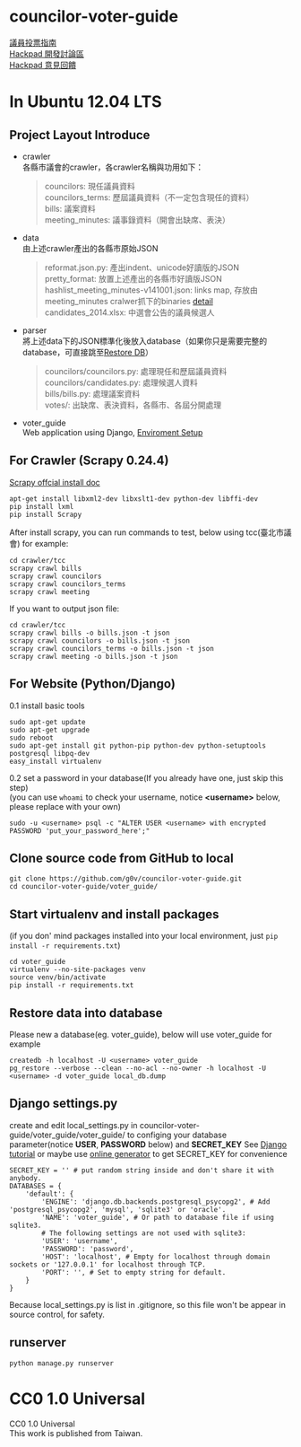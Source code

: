 councilor-voter-guide 
================

[議員投票指南](http://councils.g0v.tw/)        
[Hackpad 開發討論區](https://g0v.hackpad.com/KjfdRZ08FZ3)       
[Hackpad 意見回饋](https://g0v.hackpad.com/--5PNuk4XGGrj)

In Ubuntu 12.04 LTS
=================
## Project Layout Introduce

-   crawler  
    各縣市議會的crawler，各crawler名稱與功用如下：  
    > councilors: 現任議員資料  
    > councilors_terms: 歷屆議員資料（不一定包含現任的資料）  
    > bills: 議案資料  
    > meeting_minutes: 議事錄資料（開會出缺席、表決）
    
-   data  
    由上述crawler產出的各縣市原始JSON
    > reformat.json.py: 產出indent、unicode好讀版的JSON  
    > pretty_format: 放置上述產出的各縣市好讀版JSON  
    > hashlist_meeting_minutes-v141001.json: links map, 存放由meeting_minutes cralwer抓下的binaries [detail](https://github.com/g0v/councilor-voter-guide/tree/master/utils/bin-hash)  
    > candidates_2014.xlsx: 中選會公告的議員候選人  

-   parser  
    將上述data下的JSON標準化後放入database（如果你只是需要完整的database，可直接跳至[Restore DB](https://github.com/g0v/councilor-voter-guide#restore-data-into-database)） 
    > councilors/councilors.py: 處理現任和歷屆議員資料  
    > councilors/candidates.py: 處理候選人資料  
    > bills/bills.py: 處理議案資料   
    > votes/: 出缺席、表決資料，各縣市、各屆分開處理  

-   voter\_guide  
    Web application using Django, [Enviroment Setup](https://github.com/g0v/councilor-voter-guide#for-website-pythondjango)
      
## For Crawler (Scrapy 0.24.4)

[Scrapy offcial install doc](http://doc.scrapy.org/en/latest/intro/install.html)
```
apt-get install libxml2-dev libxslt1-dev python-dev libffi-dev
pip install lxml
pip install Scrapy
```
After install scrapy, you can run commands to test, below using tcc(臺北市議會) for example:
```
cd crawler/tcc
scrapy crawl bills
scrapy crawl councilors
scrapy crawl councilors_terms
scrapy crawl meeting
```
If you want to output json file:
```
cd crawler/tcc
scrapy crawl bills -o bills.json -t json
scrapy crawl councilors -o bills.json -t json
scrapy crawl councilors_terms -o bills.json -t json
scrapy crawl meeting -o bills.json -t json
```

## For Website (Python/Django)

0.1 install basic tools
```
sudo apt-get update
sudo apt-get upgrade
sudo reboot
sudo apt-get install git python-pip python-dev python-setuptools postgresql libpq-dev
easy_install virtualenv
```

0.2 set a password in your database(If you already have one, just skip this step)        
(you can use `whoami` to check your username, notice **&lt;username&gt;**  below, please replace with your own)

```
sudo -u <username> psql -c "ALTER USER <username> with encrypted PASSWORD 'put_your_password_here';"
```

## Clone source code from GitHub to local
```
git clone https://github.com/g0v/councilor-voter-guide.git       
cd councilor-voter-guide/voter_guide/
```

## Start virtualenv and install packages         
(if you don' mind packages installed into your local environment, just `pip install -r requirements.txt`)
```
cd voter_guide
virtualenv --no-site-packages venv      
source venv/bin/activate        
pip install -r requirements.txt     
```

## Restore data into database       
Please new a database(eg. voter_guide), below will use voter_guide for example
```
createdb -h localhost -U <username> voter_guide
pg_restore --verbose --clean --no-acl --no-owner -h localhost -U <username> -d voter_guide local_db.dump
```

## Django settings.py          
create and edit local_settings.py in councilor-voter-guide/voter_guide/voter_guide/ to configing your database parameter(notice **USER**, **PASSWORD** below) and **SECRET_KEY**
See [Django tutorial](https://docs.djangoproject.com/en/dev/intro/tutorial01/) or maybe use [online generator](http://www.miniwebtool.com/django-secret-key-generator/) to get SECRET_KEY for convenience				
```
SECRET_KEY = '' # put random string inside and don't share it with anybody.
DATABASES = {
    'default': {
        'ENGINE': 'django.db.backends.postgresql_psycopg2', # Add 'postgresql_psycopg2', 'mysql', 'sqlite3' or 'oracle'.
        'NAME': 'voter_guide', # Or path to database file if using sqlite3.
        # The following settings are not used with sqlite3:
        'USER': 'username',
        'PASSWORD': 'password',
        'HOST': 'localhost', # Empty for localhost through domain sockets or '127.0.0.1' for localhost through TCP.
        'PORT': '', # Set to empty string for default.
    }
}
```
Because local_settings.py is list in .gitignore, so this file won't be appear in source control, for safety.

## runserver
```
python manage.py runserver
```

CC0 1.0 Universal
=================
CC0 1.0 Universal       
This work is published from Taiwan.     
